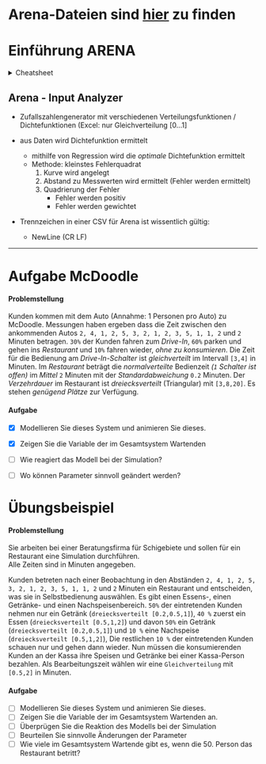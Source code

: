 Arena-Dateien sind [hier](./Arena/) zu finden
====

Einführung ARENA
====

<details><summary>Cheatsheet</summary>

<details><summary>
<strong>Arena's Probability Distributions</strong>
</summary>

| Distribution | Parameter | Values                     |
|:------------ |:--------- |:-------------------------- |
| Beta         | BETA      | Beta, Alpha                |
| Continuous   | CONT      | CumP1, Val1,...CumPn, Valn |
| Discrete     | **DISC**  | CumP1, Val1,...CumPn, Valn |
| Erlang       | ERLA      | ExpoMean, k                |
| Exponential  | EXPO      | Mean                       |
| Gamma        | GAMM      | Beta, Alpha                |
| Johnson      | JOHN      | Gamma, Delta, Lambda, Xi   |
| Lognormal    | LOGN      | LogMean, LogStd            |
| Normal       | **NORM**  | **Mean, StdDev**           |
| Poisson      | POIS      | Mean                       |
| Triangular   | **TRIA**  | **Min, Mode, Max**         |
| Uniform      | UNIF      | Min, Max                   |
| Weibull      | WEIB      | Beta, Alpha                |

</details>

</details>

Arena - Input Analyzer
----

- Zufallszahlengenerator mit verschiedenen Verteilungsfunktionen / Dichtefunktionen (Excel: nur Gleichverteilung [0...1]
- aus Daten wird Dichtefunktion ermittelt
   - mithilfe von Regression wird die _optimale_ Dichtefunktion ermittelt
   - Methode: kleinstes Fehlerquadrat
      1. Kurve wird angelegt
	  2. Abstand zu Messwerten wird ermittelt (Fehler werden ermittelt)
	  3. Quadrierung der Fehler
	     - Fehler werden positiv
		 - Fehler werden gewichtet


- Trennzeichen in einer CSV für Arena ist wissentlich gültig:
   - NewLine (CR LF)


----

Aufgabe McDoodle
====

#### Problemstellung

Kunden kommen mit dem Auto (Annahme: 1 Personen pro Auto) zu McDoodle. Messungen haben ergeben dass die Zeit zwischen den ankommenden Autos ``2, 4, 1, 2, 5, 3, 2, 1, 2, 3, 5, 1, 1, 2`` und ``2`` Minuten betragen. ``30%`` der Kunden fahren zum _Drive-In_, ``60%`` parken und gehen ins _Restaurant_ und ``10%`` fahren wieder, _ohne zu konsumieren_. Die Zeit für die Bedienung am _Drive-In-Schalter_ ist _gleichverteilt_ im Intervall ``[3,4]`` in Minuten. Im _Restaurant_ beträgt die _normalverteilte_ Bedienzeit _(``1`` Schalter ist offen)_ im _Mittel_ ``2`` Minuten mit der _Standardabweichung_ ``0.2`` Minuten. Der _Verzehrdauer_ im Restaurant ist _dreiecksverteilt_ (Triangular) mit ``[3,8,20]``. Es stehen _genügend Plätze_ zur Verfügung.

#### Aufgabe

- [x] Modellieren Sie dieses System und animieren Sie dieses.
- [x] Zeigen Sie die Variable der im Gesamtsystem Wartenden
- [ ] Wie reagiert das Modell bei der Simulation?
- [ ] Wo können Parameter sinnvoll geändert werden?


Übungsbeispiel
====

#### Problemstellung

Sie arbeiten bei einer Beratungsfirma für Schigebiete und sollen für ein Restaurant eine Simulation durchführen.</br>
Alle Zeiten sind in Minuten angegeben.

Kunden betreten nach einer Beobachtung in den Abständen ``2, 4, 1, 2, 5, 3, 2, 1, 2, 3, 5, 1, 1, 2`` und ``2`` Minuten ein Restaurant und entscheiden, was sie in Selbstbedienung auswählen. Es gibt einen Essens-, einen Getränke- und einen Nachspeisenbereich. ``50%`` der eintretenden Kunden nehmen nur ein Getränk (``dreiecksverteilt [0.2,0.5,1]``), ``40 %`` zuerst ein Essen (``dreiecksverteilt [0.5,1,2]``) und davon ``50%`` ein Getränk (``dreiecksverteilt [0.2,0.5,1]``) und ``10 %`` eine Nachspeise (``dreiecksverteilt [0.5,1,2]``), Die restlichen ``10 %`` der eintretenden Kunden schauen nur und gehen dann wieder. Nun müssen die konsumierenden Kunden an der Kassa ihre Speisen und Getränke bei einer Kassa-Person bezahlen. Als Bearbeitungszeit wählen wir eine ``Gleichverteilung`` mit ``[0.5,2]`` in Minuten.


#### Aufgabe

- [ ] Modellieren Sie dieses System und animieren Sie dieses.
- [ ] Zeigen Sie die Variable der im Gesamtsystem Wartenden an.
- [ ] Überprügen Sie die Reaktion des Modells bei der Simulation
- [ ] Beurteilen Sie sinnvolle Änderungen der Parameter
- [ ] Wie viele im Gesamtsystem Wartende gibt es, wenn die 50. Person das Restaurant betritt?

